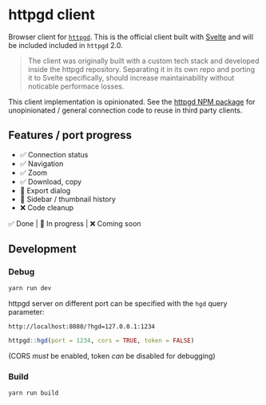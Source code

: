 # httpgd client

Browser client for [`httpgd`](https://github.com/nx10/httpgd). This is the official client built with [Svelte](https://svelte.dev/) and will be included included in `httpgd` 2.0.

> The client was originally built with a custom tech stack and developed inside the httpgd repository. Separating it in its own repo and porting it to Svelte specifically, should increase maintainability without noticable performace losses.

This client implementation is opinionated. See the [httpgd NPM package](https://github.com/nx10/httpgd-js) for unopinionated / general connection code to reuse in third party clients.

## Features / port progress

- &#x2705; Connection status
- &#x2705; Navigation
- &#x2705; Zoom
- &#x2705; Download, copy
- &#x1F527; Export dialog
- &#x1F527; Sidebar / thumbnail history
- &#x274C; Code cleanup

&#x2705; Done | &#x1F527; In progress | &#x274C; Coming soon

## Development

### Debug

```bash
yarn run dev
```

httpgd server on different port can be specified with the `hgd` query parameter:

```
http://localhost:8080/?hgd=127.0.0.1:1234
```

```R
httpgd::hgd(port = 1234, cors = TRUE, token = FALSE)
```

(CORS *must* be enabled, token *can* be disabled for debugging)

### Build

```bash
yarn run build
```
